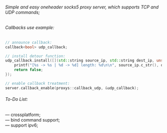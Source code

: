 ###### Simple and easy oneheader socks5 proxy server, which supports TCP and UDP commands; <br>

###### Callbacks use example:

```cpp
// announce callback:
callback<bool> udp_callback;

// install detour function:
udp_callback.install([](std::string source_ip, std::string dest_ip, unsigned short source_port, unsigned short dest_port, unsigned char* data, unsigned int length) -> bool {
    printf("[%s -> %s | %d -> %d] length: %d\n\n", source_ip.c_str(), dest_ip.c_str(), source_port, dest_port, length);
    return false;
});

// enable callback treatment:
server.callback_enable(proxys::callback_udp, &udp_callback);
```

###### To-Do List:

 — crossplatform; <br>
 — bind command support; <br>
 — support ipv6; <br>
